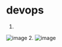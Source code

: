# devops

1.
![image](https://github.com/user-attachments/assets/ebdb7e36-d196-455f-8e42-3bf779a30210)
2.
![image](https://github.com/user-attachments/assets/9dc3dcee-3c7d-4622-8a49-40571b4e00f2)
